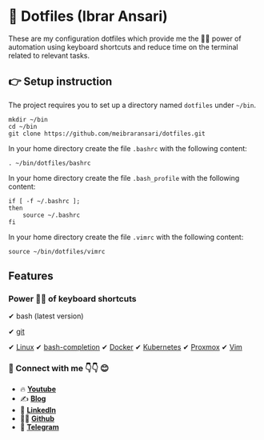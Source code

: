 # 📌 Dotfiles (Ibrar Ansari)

These are my configuration dotfiles which provide me the 💪🏽 power of automation using keyboard shortcuts and reduce time on the terminal related to relevant tasks.

## 👉 Setup instruction

The project requires you to set up a directory named `dotfiles` under `~/bin`.

	mkdir ~/bin
	cd ~/bin
	git clone https://github.com/meibraransari/dotfiles.git

In your home directory create the file `.bashrc` with the following content:

    . ~/bin/dotfiles/bashrc

In your home directory create the file `.bash_profile` with the following content:

	if [ -f ~/.bashrc ];
	then
	    source ~/.bashrc
	fi

In your home directory create the file `.vimrc` with the following content:

	source ~/bin/dotfiles/vimrc

## Features

### Power 💪🏽 of keyboard shortcuts

✔ bash (latest version)

✔ [git](http://git-scm.com/)

✔ [Linux](https://www.linux.org/)
✔ [bash-completion](http://bash-completion.alioth.debian.org/)
✔ [Docker](https://www.docker.com/)
✔ [Kubernetes](https://kubernetes.io/)
✔ [Proxmox](https://www.proxmox.com/en/)
✔ [Vim](https://www.vim.org/)


### 💼 Connect with me 👇👇 😊

- 🔥 [**Youtube**](https://www.youtube.com/@DevOpsinAction?sub_confirmation=1)
- ✍ [**Blog**](https://ibraransari.blogspot.com/)
- 💼 [**LinkedIn**](https://www.linkedin.com/in/ansariibrar/)
- 👨‍💻 [**Github**](https://github.com/meibraransari?tab=repositories)
- 💬 [**Telegram**](https://t.me/DevOpsinActionTelegram)
